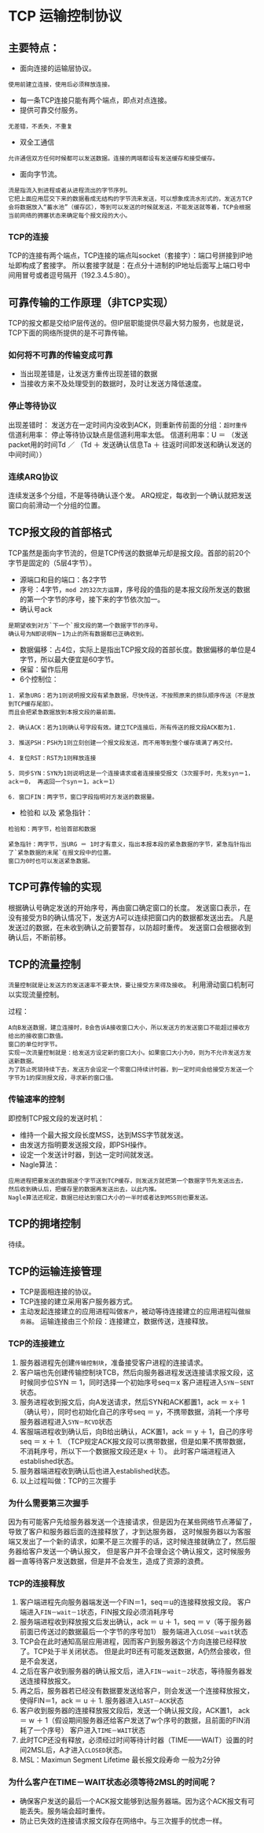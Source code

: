 # TCP 运输控制协议

## 主要特点：
* 面向连接的运输层协议。
```
使用前建立连接，使用后必须释放连接。
```
* 每一条TCP连接只能有两个端点，即点对点连接。
* 提供可靠交付服务。
```
无差错，不丢失，不重复
```
* 双全工通信
```
允许通信双方任何时候都可以发送数据。连接的两端都设有发送缓存和接受缓存。
```
* 面向字节流。
```
流是指流入到进程或者从进程流出的字节序列。
它把上面应用层交下来的数据看成无结构的字节流来发送，可以想象成流水形式的，发送方TCP会将数据放入“蓄水池”（缓存区），等到可以发送的时候就发送，不能发送就等着，TCP会根据当前网络的拥塞状态来确定每个报文段的大小。
```

### TCP的连接
TCP的连接有两个端点，TCP连接的端点叫socket（套接字）：端口号拼接到IP地址即构成了套接字。
所以套接字就是：在点分十进制的IP地址后面写上端口号中间用冒号或者逗号隔开（192.3.4.5:80）。

## 可靠传输的工作原理（非TCP实现）
TCP的报文都是交给IP层传送的。但IP层职能提供尽最大努力服务，也就是说，TCP下面的网络所提供的是不可靠传输。

### 如何将不可靠的传输变成可靠
* 当出现差错是，让发送方重传出现差错的数据
* 当接收方来不及处理受到的数据时，及时让发送方降低速度。

### 停止等待协议
出现差错时：
发送方在一定时间内没收到ACK，则重新传前面的分组：`超时重传`
信道利用率：
停止等待协议缺点是信道利用率太低。
信道利用率：U ＝ （发送packet用的时间Td ／ （Td ＋ 发送确认信息Ta ＋ 往返时间即发送和确认发送的中间时间））

### 连续ARQ协议
连续发送多个分组，不是等待确认逐个发。
ARQ规定，每收到一个确认就把发送窗口向前滑动一个分组的位置。

## TCP报文段的首部格式
TCP虽然是面向字节流的，但是TCP传送的数据单元却是报文段。首部的前20个字节是固定的（5层4字节）。
* 源端口和目的端口：各2字节
* 序号：4字节，`mod 2的32次方运算`，序号段的值指的是本报文段所发送的数据的第一个字节的序号，接下来的字节依次加一。
* 确认号ack
```
是期望收到对方`下一个`报文段的第一个数据字节的序号。
确认号为N即说明N－1为止的所有数据都已正确收到。
```
* 数据偏移：占4位，实际上是指出TCP报文段的首部长度。数据偏移的单位是4字节，所以最大便宜是60字节。
* 保留：留作后用
* 6个控制位：
```
1. 紧急URG：若为1则说明报文段有紧急数据，尽快传送，不按照原来的排队顺序传送（不是放到TCP缓存尾部）。
而且会把紧急数据放到本报文段的最前面。

2. 确认ACK：若为1则确认号字段有效。建立TCP连接后，所有传送的报文段ACK都为1.

3. 推送PSH：PSH为1则立刻创建一个报文段发送，而不用等到整个缓存填满了再交付。

4. 复位RST：RST为1则释放连接

5. 同步SYN：SYN为1则说明这是一个连接请求或者连接接受报文（3次握手时，先发syn＝1，ack＝0， 再返回一个syn＝1，ack＝1）

6. 窗口FIN：两字节，窗口字段指明对方发送的数据量。
```
* 检验和 以及 紧急指针：
```
检验和：两字节，检验首部和数据

紧急指针：两字节，当URG ＝ 1时才有意义，指出本报本段的紧急数据的字节，紧急指针指出了`紧急数据的末尾`在报文段中的位置。
窗口为0时也可以发送紧急数据。
```

## TCP可靠传输的实现
根据确认号确定发送的开始序号，再由窗口确定窗口的长度。
发送窗口表示，在没有接受方B的确认情况下，发送方A可以连续把窗口内的数据都发送出去。
凡是发送过的数据，在未收到确认之前要暂存，以防超时重传。
发送窗口会根据收到确认后，不断前移。


## TCP的流量控制
`流量控制就是让发送方的发送速率不要太快，要让接受方来得及接收`。
利用滑动窗口机制可以实现流量控制。

过程：
```
A向B发送数据，建立连接时，B会告诉A接收窗口大小，所以发送方的发送窗口不能超过接收方给出的接收窗口数值。
窗口的单位时字节。
实现一次流量控制就是：给发送方设定新的窗口大小。如果窗口大小为0，则为不允许发送方发送新数据。
为了防止死锁持续下去，发送方会设定一个零窗口持续计时器，到一定时间会给接受方发送一个字节为1的探测报文段，寻求新的窗口值。
```

### 传输速率的控制
即控制TCP报文段的发送时机：
* 维持一个最大报文段长度MSS，达到MSS字节就发送。
* 由发送方指明要发送报文段，即PSH操作。
* 设定一个发送计时器，到达一定时间就发送。
* Nagle算法：
```
应用进程把要发送的数据逐个字节送到TCP缓存，则发送方就把第一个数据字节先发送出去，
然后收到确认后，把缓存里的数据再发送出去，以此内推。
Nagle算法还规定，数据已经达到窗口大小的一半时或者达到MSS则也要发送。
```

## TCP的拥堵控制
待续。

## TCP的运输连接管理
* TCP是面相连接的协议。
* TCP连接的建立采用客户服务器方式。
* 主动发起连接建立的应用进程叫做`客户`，被动等待连接建立的应用进程叫做`服务器`。
运输连接由三个阶段：连接建立，数据传送，连接释放。



### TCP的连接建立
1. 服务器进程先创建`传输控制块`，准备接受客户进程的连接请求。
2. 客户端也先创建传输控制块TCB，然后向服务器进程发送连接请求报文段，这时候同步位SYN ＝ 1，同时选择一个初始序号seq＝x
   客户进程进入`SYN－SENT`状态。
3. 服务进程收到报文后，向A发送请求，然后SYN和ACK都置1，ack ＝ x＋ 1（确认号），同时也初始化自己的序号seq ＝ y，不携带数据，消耗一个序号
   服务器进程进入`SYN－RCVD`状态
4. 客服端进程收到确认后，向B给出确认，ACK置1，ack ＝ y ＋ 1，自己的序号seq ＝ x ＋ 1.
  （TCP规定ACK报文段可以携带数据，但是如果不携带数据，不消耗序号，所以下一个数据报文段还是x ＋ 1）。
   此时客户端进程进入established状态。
5. 服务器端进程收到确认后也进入established状态。
6. 以上过程叫做：TCP的三次握手


### 为什么需要第三次握手
因为有可能客户先给服务器发送一个连接请求，但是因为在某些网络节点滞留了，导致了客户和服务器后面的连接释放了，才到达服务器，
这时候服务器以为客服端又发出了一个新的请求，如果不是三次握手的话，这时候连接就确立了，然后服务器给客户发送一个确认报文，
但是客户并不会理会这个确认报文，这时候服务器一直等待客户发送数据，但是并不会发生，造成了资源的浪费。


### TCP的连接释放
1. 客户端进程先向服务器端发送一个FIN＝1，seq＝u的连接释放报文段。
   客户端进入`FIN－wait－1`状态，FIN报文段必须消耗序号
2. 服务端进程收到释放报文后发出确认，ack ＝ u ＋ 1，seq ＝ v（等于服务器前面已传送过的数据最后一个字节的序号加1）
   服务端进入`CLOSE－wait`状态
3. TCP会在此时通知高层应用进程，因而客户到服务器这个方向连接已经释放了。TCP处于半关闭状态。
   但是此时B还有可能发送数据，A仍然会接收，但是不会发送，
4. 之后在客户收到服务器的确认报文后，进入`FIN－wait－2`状态，等待服务器发送连接释放报文。
5. 再之后，服务器若已经没有数据要发送给客户，则会发送一个连接释放报文，使得FIN＝1，ack ＝ u ＋ 1.
   服务器进入`LAST－ACK`状态
6. 客户收到服务器的连接释放报文段后，发送一个确认报文段，ACK置1， ack ＝ w ＋ 1（假设期间服务器还给客户发送了w个序号的数据，且前面的FIN消耗了一个序号）
   客户进入`TIME－WAIT`状态
7. 此时TCP还没有释放，必须经过时间等待计时器（TIME——WAIT）设置的时间2MSL后，A才进入`CLOSED`状态。
8. MSL：Maximun Segment Lifetime 最长报文段寿命  一般为2分钟


### 为什么客户在TIME－WAIT状态必须等待2MSL的时间呢？
* 确保客户发送的最后一个ACK报文能够到达服务器端。因为这个ACK报文有可能丢失。服务端会超时重传。
* 防止已失效的连接请求报文段存在网络中。与三次握手的忧虑一样。

